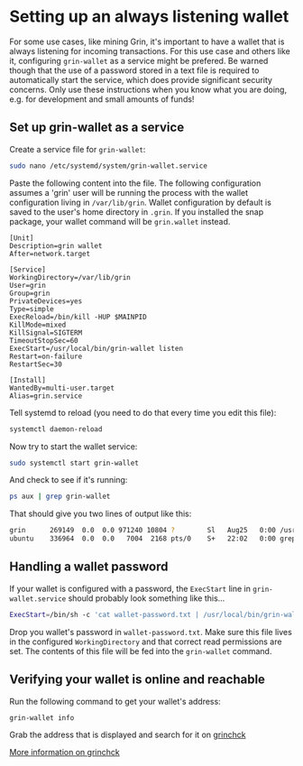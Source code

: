 # Setting up an always listening wallet

For some use cases, like mining Grin, it's important to have a wallet that is always listening for incoming transactions. For this use case and others like it, configuring `grin-wallet` as a service might be prefered.
Be warned though that the use of a password stored in a text file is required to automatically start the service, which does provide significant security concerns. Only use these instructions when you know what you are doing, e.g. for development and small amounts of funds!

## Set up grin-wallet as a service

Create a service file for `grin-wallet`:

```bash
sudo nano /etc/systemd/system/grin-wallet.service
```

Paste the following content into the file. The following configuration assumes a 'grin' user will be running the process with the wallet configuration living in `/var/lib/grin`. Wallet configuration by default is saved to the user's home directory in `.grin`. If you installed the snap package, your wallet command will be `grin.wallet` instead.

```
[Unit]
Description=grin wallet
After=network.target

[Service]
WorkingDirectory=/var/lib/grin
User=grin
Group=grin
PrivateDevices=yes
Type=simple
ExecReload=/bin/kill -HUP $MAINPID
KillMode=mixed
KillSignal=SIGTERM
TimeoutStopSec=60
ExecStart=/usr/local/bin/grin-wallet listen
Restart=on-failure
RestartSec=30

[Install]
WantedBy=multi-user.target
Alias=grin.service
```

Tell systemd to reload (you need to do that every time you edit this file):

```bash
systemctl daemon-reload
```

Now try to start the wallet service:

```bash
sudo systemctl start grin-wallet
```

And check to see if it's running:

```bash
ps aux | grep grin-wallet
```

That should give you two lines of output like this:

```bash
grin      269149  0.0  0.0 971240 10804 ?        Sl   Aug25   0:00 /usr/local/bin/grin-wallet listen
ubuntu    336964  0.0  0.0   7004  2168 pts/0    S+   22:02   0:00 grep --color=auto grin-wallet
```

## Handling a wallet password

If your wallet is configured with a password, the `ExecStart` line in `grin-wallet.service` should probably look something like this...

```bash
ExecStart=/bin/sh -c 'cat wallet-password.txt | /usr/local/bin/grin-wallet listen'
```

Drop you wallet's password in `wallet-password.txt`. Make sure this file lives in the configured `WorkingDirectory` and that correct read permissions are set. The contents of this file will be fed into the `grin-wallet` command.

## Verifying your wallet is online and reachable

Run the following command to get your wallet's address:

```bash
grin-wallet info
```

Grab the address that is displayed and search for it on [grinchck](https://grinchck.uber.space/)

[More information on grinchck](https://forum.grin.mw/t/is-this-grin-wallet-url-reachable/7349)
